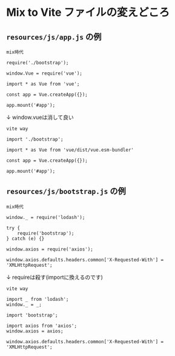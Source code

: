 # Mix to Vite ファイルの変えどころ

## `resources/js/app.js` の例

`mix時代`

```vim
require('./bootstrap');

window.Vue = require('vue');

import * as Vue from 'vue';

const app = Vue.createApp({});

app.mount('#app');
```

↓ window.vueは消して良い

`vite way`

```vim
import './bootstrap';

import * as Vue from 'vue/dist/vue.esm-bundler'

const app = Vue.createApp({});

app.mount('#app');
```


## `resources/js/bootstrap.js` の例

`mix時代`

```vim
window._ = require('lodash');

try {
    require('bootstrap');
} catch (e) {}

window.axios = require('axios');

window.axios.defaults.headers.common['X-Requested-With'] = 'XMLHttpRequest';
```

↓ requireは殺す(importに換えるのです)

`vite way`

```vim
import _ from 'lodash';
window._ = _;

import 'bootstrap';

import axios from 'axios';
window.axios = axios;

window.axios.defaults.headers.common['X-Requested-With'] = 'XMLHttpRequest';
```

